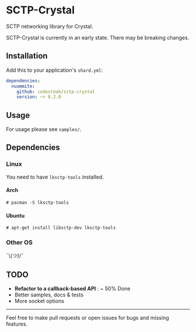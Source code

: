 # SCTP-Crystal

SCTP networking library for Crystal.

SCTP-Crystal is currently in an early state.
There may be breaking changes.

## Installation

Add this to your application's `shard.yml`:

```yaml
dependencies:
  nuummite:
    github: codesteak/sctp-crystal
    version: ~> 0.2.0
```

## Usage

For usage please see `samples/`.

## Dependencies
### Linux
You need to have `lksctp-tools` installed.
#### Arch
`# pacman -S lksctp-tools`
#### Ubuntu
`# apt-get install libsctp-dev lksctp-tools`

### Other OS
¯\\_(ツ)_/¯
<!--
 :shrug: would be better.
-->
## TODO
- **Refactor to a callback-based API** : ~ 50% Done
- Better samples, docs & tests
- More socket options

---

Feel free to make pull requests or open issues for bugs and missing features.
